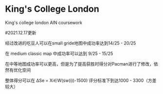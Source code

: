 # King's College London 
 King's college london AIN coursework

#2021.12.17更新

 经过改进的吃豆人可以在small gride地图中成功率达到14/25 - 20/25
 
 在 medium classic map 中成功率可以达到 9/25 - 15/25
 
 在中等地图成功率可以更高，但是为了提高获胜时得分对Pacman进行了修改，依然有优化空间
 
 整体得分可以在 ∆Se = Xi∈W(sw(i))-1500) 评分标准下到达1000 - 3300（方差较大）
 
